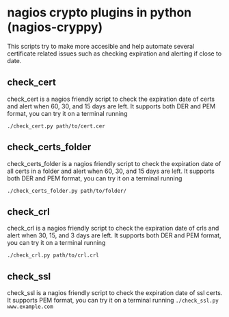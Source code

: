 # nagios crypto plugins in python (nagios-cryppy)

This scripts try to make more accesible and help automate several certificate related issues such as checking expiration and alerting if close to date.

## check_cert
check_cert is a nagios friendly script to check the expiration date of certs and alert when 60, 30, and 15 days are left. It supports both DER and PEM format, you can try it on a terminal running 

`./check_cert.py path/to/cert.cer`

## check_certs_folder
check_certs_folder is a nagios friendly script to check the expiration date of all certs in a folder and alert when 60, 30, and 15 days are left. It supports both DER and PEM format, you can try it on a terminal running 

`./check_certs_folder.py path/to/folder/`

## check_crl
check_crl is a nagios friendly script to check the expiration date of crls and alert when 30, 15, and 3 days are left.
It supports both DER and PEM format, you can try it on a terminal running 

`./check_crl.py path/to/crl.crl`

## check_ssl
check_ssl is a nagios friendly script to check the expiration date of ssl certs.
It supports PEM format, you can try it on a terminal running 
`./check_ssl.py www.example.com`